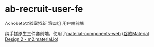 # ab-recruit-user-fe
Achobeta实验室招新 第四组 用户端前端

纯手搓原生三件套前端，使用了[material-components-web](https://github.com/material-components/material-components-web) ([谷歌Material Design 2 - m2.material.io](https://m2.material.io/components?platform=web))
